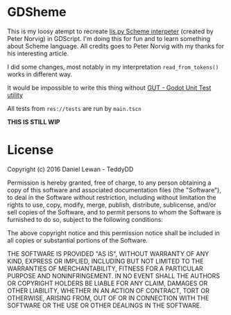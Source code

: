 # GDSheme

This is my loosy atempt to recreate [lis.py Scheme interpeter](http://norvig.com/lispy.html)
(created by Peter Norvig) in GDScript. I'm doing this for fun and to learn something about
Scheme language. All credits goes to Peter Norvig with my thanks for his interesting article.

I did some changes, most notably in my interpretation `read_from_tokens()` works in different way.

It would be impossible to write this thing without [GUT - Godot Unit Test utility](https://bitbucket.org/bitwes/gut/overview)

All tests from `res://tests` are run by `main.tscn`

**THIS IS STILL WIP**

# License

Copyright (c) 2016 Daniel Lewan - TeddyDD

Permission is hereby granted, free of charge, to any person obtaining a copy of this software and associated documentation files (the "Software"), to deal in the Software without restriction, including without limitation the rights to use, copy, modify, merge, publish, distribute, sublicense, and/or sell copies of the Software, and to permit persons to whom the Software is furnished to do so, subject to the following conditions:

The above copyright notice and this permission notice shall be included in all copies or substantial portions of the Software.

THE SOFTWARE IS PROVIDED "AS IS", WITHOUT WARRANTY OF ANY KIND, EXPRESS OR IMPLIED, INCLUDING BUT NOT LIMITED TO THE WARRANTIES OF MERCHANTABILITY, FITNESS FOR A PARTICULAR PURPOSE AND NONINFRINGEMENT. IN NO EVENT SHALL THE AUTHORS OR COPYRIGHT HOLDERS BE LIABLE FOR ANY CLAIM, DAMAGES OR OTHER LIABILITY, WHETHER IN AN ACTION OF CONTRACT, TORT OR OTHERWISE, ARISING FROM, OUT OF OR IN CONNECTION WITH THE SOFTWARE OR THE USE OR OTHER DEALINGS IN THE SOFTWARE.
